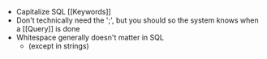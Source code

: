 - Capitalize SQL [[Keywords]]
- Don't technically need the ';', but you should so the system knows when a [[Query]] is done
- Whitespace generally doesn't matter in SQL  
	- (except in strings)  
